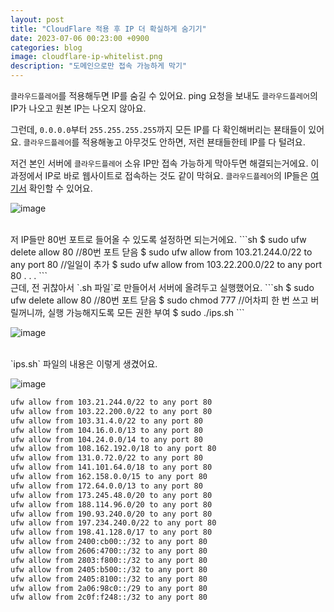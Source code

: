 ```yaml
---
layout: post
title: "CloudFlare 적용 후 IP 더 확실하게 숨기기"
date: 2023-07-06 00:23:00 +0900
categories: blog
image: cloudflare-ip-whitelist.png
description: "도메인으로만 접속 가능하게 막기"
---
```


`클라우드플레어`를 적용해두면 IP를 숨길 수 있어요. ping 요청을 보내도 `클라우드플레어`의 IP가 나오고 원본 IP는 나오지 않아요.

그런데, `0.0.0.0`부터 `255.255.255.255`까지 모든 IP를 다 확인해버리는 뵨태들이 있어요.
`클라우드플레어`를 적용해놓고 아무것도 안하면, 저런 뵨태들한테 IP를 다 털려요.

저건 본인 서버에 `클라우드플레어` 소유 IP만 접속 가능하게 막아두면 해결되는거에요. 이 과정에서 IP로 바로 웹사이트로 접속하는 것도 같이 막혀요.
`클라우드플레어`의 IP들은 [여기서](https://cloudflare.com/ips) 확인할 수 있어요.

![image]({{site.url}}{{site.baseurl}}/assets/images/cloudflare-ip-whitelist/0.jpg)

<br>
저 IP들만 80번 포트로 들어올 수 있도록 설정하면 되는거에요.
```sh
$ sudo ufw delete allow 80  //80번 포트 닫음
$ sudo ufw allow from 103.21.244.0/22 to any port 80  //일일이 추가
$ sudo ufw allow from 103.22.200.0/22 to any port 80
.
.
.
```

<br>
근데, 전 귀찮아서 `.sh 파일`로 만들어서 서버에 올려두고 실행했어요.
```sh
$ sudo ufw delete allow 80  //80번 포트 닫음
$ sudo chmod 777  //어차피 한 번 쓰고 버릴꺼니까, 실행 가능해지도록 모든 권한 부여
$ sudo ./ips.sh
```

![image]({{site.url}}{{site.baseurl}}/assets/images/cloudflare-ip-whitelist/1.png)

<br>
`ips.sh` 파일의 내용은 이렇게 생겼어요.

![image]({{site.url}}{{site.baseurl}}/assets/images/cloudflare-ip-whitelist/2.png)

```sh
ufw allow from 103.21.244.0/22 to any port 80
ufw allow from 103.22.200.0/22 to any port 80
ufw allow from 103.31.4.0/22 to any port 80
ufw allow from 104.16.0.0/13 to any port 80
ufw allow from 104.24.0.0/14 to any port 80
ufw allow from 108.162.192.0/18 to any port 80
ufw allow from 131.0.72.0/22 to any port 80
ufw allow from 141.101.64.0/18 to any port 80
ufw allow from 162.158.0.0/15 to any port 80
ufw allow from 172.64.0.0/13 to any port 80
ufw allow from 173.245.48.0/20 to any port 80
ufw allow from 188.114.96.0/20 to any port 80
ufw allow from 190.93.240.0/20 to any port 80
ufw allow from 197.234.240.0/22 to any port 80
ufw allow from 198.41.128.0/17 to any port 80
ufw allow from 2400:cb00::/32 to any port 80
ufw allow from 2606:4700::/32 to any port 80
ufw allow from 2803:f800::/32 to any port 80
ufw allow from 2405:b500::/32 to any port 80
ufw allow from 2405:8100::/32 to any port 80
ufw allow from 2a06:98c0::/29 to any port 80
ufw allow from 2c0f:f248::/32 to any port 80
```